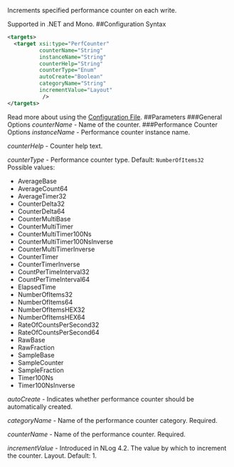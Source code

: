 Increments specified performance counter on each write. 

Supported in .NET and Mono.
##Configuration Syntax
```xml
<targets>
  <target xsi:type="PerfCounter"
          counterName="String"
          instanceName="String"
          counterHelp="String"
          counterType="Enum"
          autoCreate="Boolean"
          categoryName="String"
          incrementValue="Layout"
           />
</targets>
```
Read more about using the [Configuration File](Configuration-file).
##Parameters
###General Options
_counterName_ - Name of the counter.
###Performance Counter Options
_instanceName_ - Performance counter instance name.

_counterHelp_ - Counter help text.  

_counterType_ - Performance counter type. Default: `NumberOfItems32`  
Possible values:
* AverageBase
* AverageCount64
* AverageTimer32
* CounterDelta32
* CounterDelta64
* CounterMultiBase
* CounterMultiTimer
* CounterMultiTimer100Ns
* CounterMultiTimer100NsInverse
* CounterMultiTimerInverse
* CounterTimer
* CounterTimerInverse
* CountPerTimeInterval32
* CountPerTimeInterval64
* ElapsedTime
* NumberOfItems32
* NumberOfItems64
* NumberOfItemsHEX32
* NumberOfItemsHEX64
* RateOfCountsPerSecond32
* RateOfCountsPerSecond64
* RawBase
* RawFraction
* SampleBase
* SampleCounter
* SampleFraction
* Timer100Ns
* Timer100NsInverse

_autoCreate_ - Indicates whether performance counter should be automatically created.

_categoryName_ - Name of the performance counter category. Required.

_counterName_ - Name of the performance counter. Required.

_incrementValue_ - Introduced in NLog 4.2. The value by which to increment the counter. Layout. Default: 1.